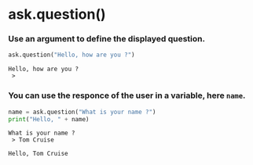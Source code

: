 # ask.question()


### Use an argument to define the displayed question.
```py
ask.question("Hello, how are you ?")
```

```
Hello, how are you ?
 > 
```
### You can use the responce of the user in a variable, here `name`.
```py
name = ask.question("What is your name ?")
print("Hello, " + name)
```
```
What is your name ?
 > Tom Cruise

Hello, Tom Cruise
```
